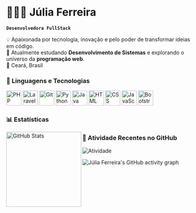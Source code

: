 # 👩🏻‍💻 Júlia Ferreira  

**`Desenvolvedora FullStack`**  

💡 Apaixonada por tecnologia, inovação e pelo poder de transformar ideias em código.  
🎯 Atualmente estudando **Desenvolvimento de Sistemas** e explorando o universo da **programação web**.  
📍 Ceará, Brasil  


### 🤖 Linguagens e Tecnologias

<p align="left">
  <img alt="PHP" title="PHP" width="40" src="https://cdn.jsdelivr.net/gh/devicons/devicon@latest/icons/php/php-original.svg" />
  <img alt="Laravel" title="Laravel" width="40" src="https://cdn.jsdelivr.net/gh/devicons/devicon@latest/icons/laravel/laravel-original.svg" />
  <img alt="Git" title="Git" width="40" src="https://cdn.jsdelivr.net/gh/devicons/devicon@latest/icons/git/git-original.svg" />
  <img alt="Python" title="Python" width="40" src="https://cdn.jsdelivr.net/gh/devicons/devicon@latest/icons/python/python-original.svg" />
  <img alt="Java" title="Java" width="40" src="https://cdn.jsdelivr.net/gh/devicons/devicon@latest/icons/java/java-original.svg" />
  <img alt="HTML" title="HTML" width="40" src="https://cdn.jsdelivr.net/gh/devicons/devicon@latest/icons/html5/html5-original.svg" />
  <img alt="CSS" title="CSS" width="40" src="https://cdn.jsdelivr.net/gh/devicons/devicon@latest/icons/css3/css3-original.svg" />
  <img alt="JavaScript" title="JavaScript" width="40" src="https://cdn.jsdelivr.net/gh/devicons/devicon@latest/icons/javascript/javascript-original.svg" />
  <img alt="Bootstrap" title="Bootstrap" width="40" src="https://cdn.jsdelivr.net/gh/devicons/devicon@latest/icons/bootstrap/bootstrap-original.svg" />
</p>


### 📊 Estatísticas

<p>
  <img 
    align="left" 
    alt="GitHub Stats" 
    height="200" 
    src="https://github-readme-stats.vercel.app/api/top-langs/?username=julialimaf&theme=tokyonight&layout=compact&custom_title=Tecnologias&langs_count=9" 
  />
</p>

### 📅 Atividade Recentes no GitHub

![Atividade](https://github-readme-activity-graph.vercel.app/graph?username=julialimaf&theme=tokyo-night&area=true)


![Júlia Ferreira's GitHub activity graph](https://github-readme-activity-graph.vercel.app/graph?username=julialimaf&theme=tokyo-night)

